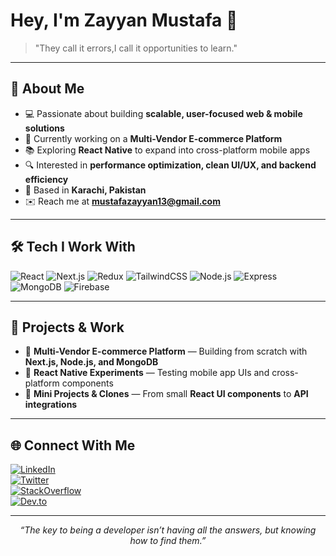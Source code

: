 # Hey, I'm Zayyan Mustafa 👋  

> "They call it errors,I call it opportunities to learn."  

---

## 🌱 About Me  
- 💻 Passionate about building **scalable, user-focused web & mobile solutions**  
- 🚀 Currently working on a **Multi-Vendor E-commerce Platform**  
- 📚 Exploring **React Native** to expand into cross-platform mobile apps  
- 🔍 Interested in **performance optimization, clean UI/UX, and backend efficiency**  
- 📍 Based in **Karachi, Pakistan**  
- ✉️ Reach me at **[mustafazayyan13@gmail.com](mailto:mustafazayyan13@gmail.com)**  

---

## 🛠 Tech I Work With  
![React](https://img.shields.io/badge/React-20232A?style=flat&logo=react&logoColor=61DAFB)
![Next.js](https://img.shields.io/badge/Next.js-black?style=flat&logo=next.js&logoColor=white)
![Redux](https://img.shields.io/badge/Redux-593D88?style=flat&logo=redux&logoColor=white)
![TailwindCSS](https://img.shields.io/badge/Tailwind_CSS-38B2AC?style=flat&logo=tailwind-css&logoColor=white)
![Node.js](https://img.shields.io/badge/Node.js-43853D?style=flat&logo=node.js&logoColor=white)
![Express](https://img.shields.io/badge/Express.js-000000?style=flat&logo=express&logoColor=white)
![MongoDB](https://img.shields.io/badge/MongoDB-4EA94B?style=flat&logo=mongodb&logoColor=white)
![Firebase](https://img.shields.io/badge/Firebase-FFCA28?style=flat&logo=firebase&logoColor=black)

---

## 📂 Projects & Work  
- 🛒 **Multi-Vendor E-commerce Platform** — Building from scratch with **Next.js, Node.js, and MongoDB**  
- 📱 **React Native Experiments** — Testing mobile app UIs and cross-platform components  
- 🧩 **Mini Projects & Clones** — From small **React UI components** to **API integrations**  

---

## 🌐 Connect With Me  
[![LinkedIn](https://img.shields.io/badge/LinkedIn-0A66C2?style=flat&logo=linkedin&logoColor=white)](https://www.linkedin.com/in/zayyanmustafa/)  
[![Twitter](https://img.shields.io/badge/Twitter-1DA1F2?style=flat&logo=twitter&logoColor=white)](https://x.com/ZayyanMustafaa)  
[![StackOverflow](https://img.shields.io/badge/StackOverflow-FE7A16?style=flat&logo=stack-overflow&logoColor=white)](https://stackoverflow.com/users/29784191/zayyan-mustafa)  
[![Dev.to](https://img.shields.io/badge/Dev.to-0A0A0A?style=flat&logo=dev.to&logoColor=white)](https://dev.to/zayyanmustafa)  

---

<p align="center">
  <i>“The key to being a developer isn’t having all the answers, but knowing how to find them.”</i>
</p>
